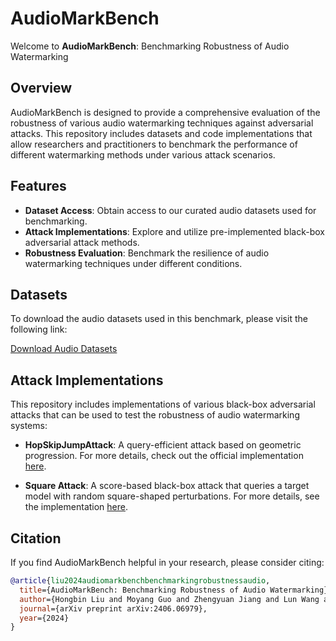 # AudioMarkBench

Welcome to **AudioMarkBench**: Benchmarking Robustness of Audio Watermarking

## Overview

AudioMarkBench is designed to provide a comprehensive evaluation of the robustness of various audio watermarking techniques against adversarial attacks. This repository includes datasets and code implementations that allow researchers and practitioners to benchmark the performance of different watermarking methods under various attack scenarios.

## Features

- **Dataset Access**: Obtain access to our curated audio datasets used for benchmarking.
- **Attack Implementations**: Explore and utilize pre-implemented black-box adversarial attack methods.
- **Robustness Evaluation**: Benchmark the resilience of audio watermarking techniques under different conditions.

## Datasets

To download the audio datasets used in this benchmark, please visit the following link:

[Download Audio Datasets](https://drive.google.com/drive/folders/1037mBf4LoGq0CDxe6hYx5fNNv56AY_9e?usp=sharing)

## Attack Implementations

This repository includes implementations of various black-box adversarial attacks that can be used to test the robustness of audio watermarking systems:

- **HopSkipJumpAttack**: A query-efficient attack based on geometric progression. For more details, check out the official implementation [here](https://github.com/Trusted-AI/adversarial-robustness-toolbox/blob/main/art/attacks/evasion/hop_skip_jump.py).

- **Square Attack**: A score-based black-box attack that queries a target model with random square-shaped perturbations. For more details, see the implementation [here](https://github.com/max-andr/square-attack/blob/master/attack.py).

## Citation

If you find AudioMarkBench helpful in your research, please consider citing:

```bibtex
@article{liu2024audiomarkbenchbenchmarkingrobustnessaudio,
  title={AudioMarkBench: Benchmarking Robustness of Audio Watermarking},
  author={Hongbin Liu and Moyang Guo and Zhengyuan Jiang and Lun Wang and Neil Zhenqiang Gong},
  journal={arXiv preprint arXiv:2406.06979},
  year={2024}
}
